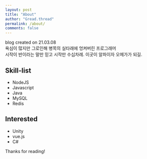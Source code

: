 ```yaml
---
layout: post
title: "About"
author: "Gread.thread"
permalink: /about/
comments: false
---
```


blog created on 21.03.08  
욕심이 많지만 그로인해 병목의 실타래에 엉켜버린 프로그래머  
시작이 반이라는 말만 믿고 시작만 수십차례. 이곳이 알파이자 오메가가 되길.

## Skill-list
- NodeJS
- Javascript
- Java
- MySQL
- Redis

## Interested
- Unity 
- vue.js
- C#

Thanks for reading!